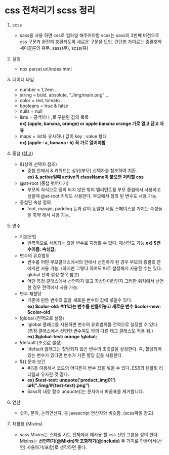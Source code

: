 # css 전처리기 scss 정리

1. scss
   * sass를 사용 하면 css로 컴파일 해주어야함
    scss는 sass의 3번째 버전으로 css 구문과 완전히 호환되도록 새로운 구문을 도입.
    간단한 차이로는 중괄호와 세미콜론의 유무. sass(무), scss(유)

2. 실행
   * npx parcel url/index.html

3. 데이터 타입
   * number = 1,2em ...
   * string = bold, absolute, "./img/main.png" ...
   * color = red, tomato ...
   * booleans = true & false
   * nulls = null
   * lists = 공백이나 ,로 구분된 값의 목록 <br>**ex) (apple, banana, orange) or apple banana orange 가로 열고 닫고 자유**
   * maps = list와 유사하나 값이 key : value 형태 <br>**ex) (apple : a, banana : b) 꼭 가로 열어야함**

4. 중첩 ([참고](https://handeul-kim.github.io/scss-study/style.scss))
    * &(상위 선택자 참조)
      * 중첩 안에서 & 키워드는 상위(부모) 선택자를 참조하여 치환. <br>**ex) &.active일때 active의 className이 붙으면 처리할 css**
    * @at-root (중첩 벗어나기)
      * 부모의 자식으로 정의 되지 않은 밖의 엘리먼트를 부모 중첩에서 사용하고 싶을때 @at-root 키워드 사용한다. 부모에서 정의 된 변수도 사용 가능.
    * 중첩된 속성 정의
      * font, margin, padding 등과 같이 동일한 네임 스페이스를 가지는 속성들을 축약 해서 사용 가능.

5. 변수
    * 기본문법
      * 반복적으로 사용되는 값을 변수로 지정할 수 있다. 재선언도 가능.**ex) $변수이름: 속성값;**
    * 변수의 유효범위
      * 변수를 어떤 부모클래스에서의 안에서 선언하게 된 경우 부모의 중괄호 안에서만 사용 가능. (하지만 그렇다 하여도 따로 설정해서 사용할 수는 있다. global 전역 설정 항목 참고)
      * 어떤 특정 클래스에서 선언하지 않고 최상단이라던지 그러한 위치에서 선언한 경우 전역에서 사용 가능.
    * 변수 재할당
      * 기존에 만든 변수의 값을 새로운 변수의 값에 넣을수 있다.<br> **ex) $color-old: #fff라는 변수를 만들어놓고 새로운 변수 $color-new: $color-old**
    * !global (전역으로 설정)
      * !global 플래그를 사용하면 변수의 유효범위를 전역으로 설정할 수 있다.<br>(특정 클래스에서 선언한 변수여도 밖의 다른 태그 클래스도 적용 됨.)<br>**ex) $global-test: orange !global;**
    * !default (초깃값 설정)
      * !default 플래그는 할당되지 않은 변수의 초깃값을 설정한다. 즉, 할당되어있는 변수가 있다면 변수가 기존 할당 값을 사용한다.
    * ${} 문자 보간
      * #{}을 이용해서 코드의 어디든지 변수 값을 넣을 수 있다. ES6의 템플릿 리터럴과 유사한 것 같다.
      * **ex) $test-text: unquote('product_img01')**<br>  **url("./img/#{test-text}.png")**
      * Sass의 내장 함수 unquote()는 문자에서 따옴표를 제거합니다.
6. 연산
    * 숫자, 문자, 논리연산자, 등 javascript 연산자와 비슷함. (scss파일 참고)
7. 재활용 (Mixins)
    * sass Mixins는 스타일 시트 전체에서 재사용 할 css 선언 그룹을 정의 한다.<br>Mixins는 **선언하기(@Mixin)와 포함하기(@include)** 두 가지로 만들어서(선언) 사용하기(포함)로 생각하면 좋다.